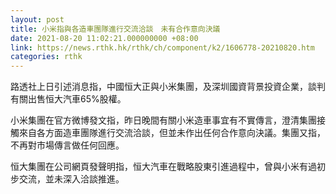 ```yaml
---
layout: post
title: 小米指與各造車團隊進行交流洽談　未有合作意向決議
date: 2021-08-20 11:02:21.000000000 +08:00
link: https://news.rthk.hk/rthk/ch/component/k2/1606778-20210820.htm
categories: rthk
---
```


路透社上日引述消息指，中國恒大正與小米集團，及深圳國資背景投資企業，談判有關出售恒大汽車65%股權。

小米集團在官方微博發文指，昨日晚間有關小米造車事宜有不實傳言，澄清集團接觸來自各方面造車團隊進行交流洽談，但並未作出任何合作意向決議。集團又指，不再對市場傳言做任何回應。

恒大集團在公司網頁發聲明指，恒大汽車在戰略股東引進過程中，曾與小米有過初步交流，並未深入洽談推進。
